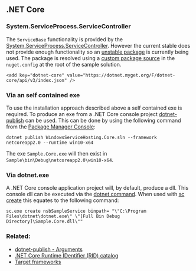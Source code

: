

## .NET Core


### System.ServiceProcess.ServiceController

The `ServiceBase` functionality is provided by the [System.ServiceProcess.ServiceController](https://www.nuget.org/packages/System.ServiceProcess.ServiceController/). However the current stable does not provide enough functionality so an [unstable package](https://dotnet.myget.org/feed/dotnet-core/package/nuget/System.ServiceProcess.ServiceController) is currently being used. The package is resolved using a [custom package source](https://docs.microsoft.com/en-us/nuget/schema/nuget-config-file#package-source-sections) in the `nuget.config` at the root of the sample solution.

```
<add key="dotnet-core" value="https://dotnet.myget.org/F/dotnet-core/api/v3/index.json" />
```


### Via an self contained exe

To use the installation approach described above a self contained exe is required. To produce an exe from a .NET Core console project [dotnet-publish](https://docs.microsoft.com/en-us/dotnet/core/tools/dotnet-publish) can be used. This can be done by using the following command from the [Package Manager Console](https://docs.microsoft.com/en-us/nuget/tools/package-manager-console):

```
dotnet publish WindowsServiceHosting.Core.sln --framework netcoreapp2.0 --runtime win10-x64
```

The exe `Sample.Core.exe` will then exist in `Sample\bin\Debug\netcoreapp2.0\win10-x64`.


### Via dotnet.exe

A .NET Core console application project will, by default, produce a dll. This console dll can be executed via the [dotnet command](https://docs.microsoft.com/en-us/dotnet/core/tools/dotnet). When used with [sc create](https://technet.microsoft.com/en-us/library/cc990289.aspx) this equates to the following command:

```
sc.exe create nsbSampleService binpath= "\"C:\Program Files\dotnet\dotnet.exe\" \"[Full Bin Debug Directory]\Sample.Core.dll\""
```


### Related:

 * [dotnet-publish - Arguments](https://docs.microsoft.com/en-us/dotnet/core/tools/dotnet-publish#arguments)
 * [.NET Core Runtime IDentifier (RID) catalog](https://docs.microsoft.com/en-us/dotnet/core/rid-catalog#windows-rids)
 * [Target frameworks](https://docs.microsoft.com/en-us/dotnet/standard/frameworks)

